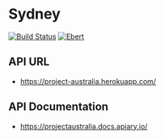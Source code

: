 # Sydney
[![Build Status](https://travis-ci.org/project-australia/Sydney.svg?branch=master)](https://travis-ci.org/project-australia/Sydney)
[![Ebert](https://ebertapp.io/github/project-australia/Sydney.svg)](https://ebertapp.io/github/project-australia/Sydney)
## API URL
 - https://project-australia.herokuapp.com/
## API Documentation
 - https://projectaustralia.docs.apiary.io/
 
